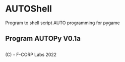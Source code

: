 # AUTOShell
Program to shell script AUTO programming for pygame 


## Program AUTOPy V0.1a
##
(C) - F-CORP Labs 2022
